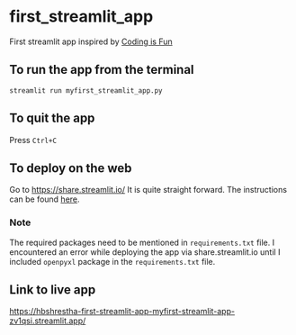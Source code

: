 # first_streamlit_app

First streamlit app inspired by [Coding is Fun](https://www.youtube.com/watch?v=Sb0A9i6d320&ab_channel=CodingIsFun)

## To run the app from the terminal
`streamlit run myfirst_streamlit_app.py`

## To quit the app
Press `Ctrl+C`

## To deploy on the web
Go to https://share.streamlit.io/ It is quite straight forward. The instructions can be found [here](https://docs.streamlit.io/streamlit-community-cloud/get-started).

### Note
The required packages need to be mentioned in `requirements.txt` file. I encountered an error while deploying the app via share.streamlit.io until I included `openpyxl` package in the `requirements.txt` file.
 
## Link to live app
https://hbshrestha-first-streamlit-app-myfirst-streamlit-app-zv1qsi.streamlit.app/



